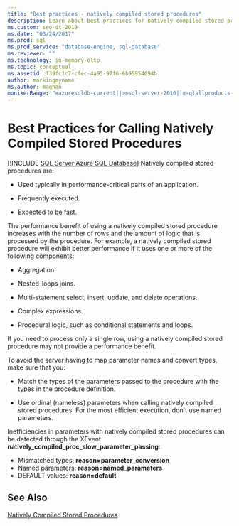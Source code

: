 ```yaml
---
title: "Best practices - natively compiled stored procedures"
description: Learn about best practices for natively compiled stored procedures that are typically used in performance-critical parts of an application.
ms.custom: seo-dt-2019
ms.date: "03/24/2017"
ms.prod: sql
ms.prod_service: "database-engine, sql-database"
ms.reviewer: ""
ms.technology: in-memory-oltp
ms.topic: conceptual
ms.assetid: f39fc1c7-cfec-4a95-97f6-6b95954694b
author: markingmyname
ms.author: maghan
monikerRange: "=azuresqldb-current||>=sql-server-2016||=sqlallproducts-allversions||>=sql-server-linux-2017||=azuresqldb-mi-current"
---
```

# Best Practices for Calling Natively Compiled Stored Procedures
[!INCLUDE [SQL Server Azure SQL Database](../../includes/applies-to-version/sql-asdb.md)]
  Natively compiled stored procedures are:  
  
-   Used typically in performance-critical parts of an application.  
  
-   Frequently executed.  
  
-   Expected to be fast.  
  
 The performance benefit of using a natively compiled stored procedure increases with the number of rows and the amount of logic that is processed by the procedure. For example, a natively compiled stored procedure will exhibit better performance if it uses one or more of the following components:  
  
-   Aggregation.  
  
-   Nested-loops joins.  
  
-   Multi-statement select, insert, update, and delete operations.  
  
-   Complex expressions.  
  
-   Procedural logic, such as conditional statements and loops.  
  
 If you need to process only a single row, using a natively compiled stored procedure may not provide a performance benefit.  
  
 To avoid the server having to map parameter names and convert types, make sure that you:  
  
-   Match the types of the parameters passed to the procedure with the types in the procedure definition.  
  
-   Use ordinal (nameless) parameters when calling natively compiled stored procedures. For the most efficient execution, don't use named parameters.  
  
 Inefficiencies in parameters with natively compiled stored procedures can be detected through the XEvent **natively_compiled_proc_slow_parameter_passing**:
 - Mismatched types: **reason=parameter_conversion**
 - Named parameters: **reason=named_parameters**
 - DEFAULT values: **reason=default** 
  
## See Also  
 [Natively Compiled Stored Procedures](./a-guide-to-query-processing-for-memory-optimized-tables.md)